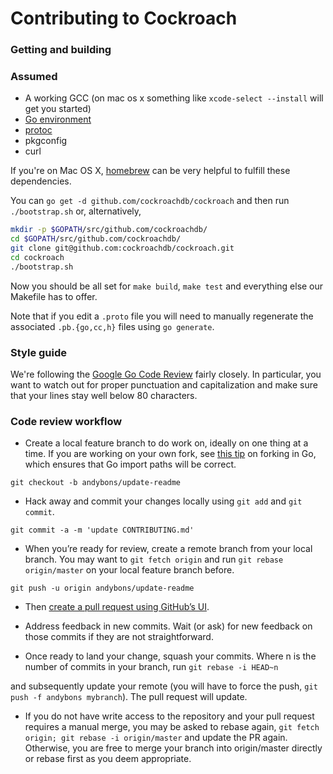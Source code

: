 # Contributing to Cockroach

### Getting and building

### Assumed
 * A working GCC (on mac os x something like `xcode-select --install` will get you started)
 * [Go environment](http://golang.org/doc/code.html)
 * [protoc](https://github.com/google/protobuf/releases)
 * pkgconfig
 * curl

If you're on Mac OS X, [homebrew](http://brew.sh/) can be very helpful to fulfill these dependencies.

You can `go get -d github.com/cockroachdb/cockroach` and then run `./bootstrap.sh` or, alternatively,

```bash
mkdir -p $GOPATH/src/github.com/cockroachdb/
cd $GOPATH/src/github.com/cockroachdb/
git clone git@github.com:cockroachdb/cockroach.git
cd cockroach
./bootstrap.sh
```

Now you should be all set for `make build`, `make test` and everything else our Makefile has to offer.

Note that if you edit a `.proto` file you will need to manually regenerate the associated
`.pb.{go,cc,h}` files using `go generate`.

### Style guide
We're following the [Google Go Code Review](https://code.google.com/p/go-wiki/wiki/CodeReviewComments) fairly closely. In particular, you want to watch out for proper punctuation and capitalization and make sure that your lines stay well below 80 characters.

### Code review workflow

+ Create a local feature branch to do work on, ideally on one thing at a time.
  If you are working on your own fork, see 
  [this tip](http://blog.campoy.cat/2014/03/github-and-go-forking-pull-requests-and.html)
  on forking in Go, which ensures that Go import paths will be correct.

`git checkout -b andybons/update-readme`

+ Hack away and commit your changes locally using `git add` and `git commit`.

`git commit -a -m 'update CONTRIBUTING.md'`

+ When you’re ready for review, create a remote branch from your local branch. You may want to `git fetch origin` and run `git rebase origin/master` on your local feature branch before.

`git push -u origin andybons/update-readme`

+ Then [create a pull request using GitHub’s UI](https://help.github.com/articles/creating-a-pull-request).

+ Address feedback in new commits. Wait (or ask) for new feedback on those commits if they are not straightforward.

+ Once ready to land your change, squash your commits. Where n is the number of commits in your branch, run
`git rebase -i HEAD~n`

 and subsequently update your remote (you will have to force the push, `git push -f andybons mybranch`). The pull request will update.

+ If you do not have write access to the repository and your pull request requires a manual merge, you may be asked to rebase again,
  `git fetch origin; git rebase -i origin/master` and update the PR again. Otherwise, you are free to merge your branch into origin/master directly or rebase first as you deem appropriate.


